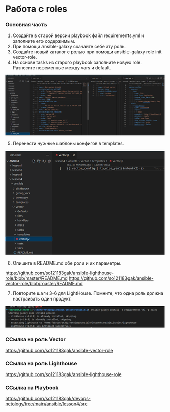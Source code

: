 # Работа с roles

### Основная часть
1. Создайте в старой версии playbook файл requirements.yml и заполните его содержимым.
2. При помощи ansible-galaxy скачайте себе эту роль.
3. Создайте новый каталог с ролью при помощи ansible-galaxy role init vector-role.
4. На основе tasks из старого playbook заполните новую role. Разнесите переменные между vars и default.
<p align="center">
  <img width="600" height="" src="./assets/an_04_01.png">
</p>

5. Перенести нужные шаблоны конфигов в templates.
<p align="center">
  <img width="600" height="" src="./assets/an_04_02.png">
</p>

6. Опишите в README.md обе роли и их параметры.

https://github.com/so121183gak/ansible-lighthouse-role/blob/master/README.md
https://github.com/so121183gak/ansible-vector-role/blob/master/README.md


7. Повторите шаги 3–6 для LightHouse. Помните, что одна роль должна настраивать один продукт.
<p align="center">
  <img width="600" height="" src="./assets/an_04_03.png">
</p>



### ССылка на роль Vector
https://github.com/so121183gak/ansible-vector-role

### ССылка на роль Lighthouse
https://github.com/so121183gak/ansible-lighthouse-role


### ССылка на Playbook
https://github.com/so121183gak/devops-netology/tree/main/ansible/lesson4/src
